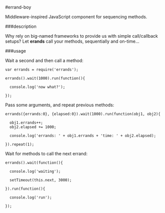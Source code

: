 #errand-boy

Middleware-inspired JavaScript component for sequencing methods.

###description

Why rely on big-named frameworks to provide us with simple call/callback setups? Let **erands** call your methods, sequentially and on-time... 

###usage

Wait a second and then call a method:

    var errands = require('errands');

    errands().wait(1000).run(function(){

      console.log('now what?');

    });

Pass some arguments, and repeat previous methods:

    errands({errands:0}, {elapsed:0}).wait(1000).run(function(obj1, obj2){

      obj1.errands++;
      obj2.elapsed += 1000;

      console.log('errands: ' + obj1.errands + 'time: ' + obj2.elapsed);

    }).repeat(1);

Wait for methods to call the next errand:

    errands().wait(function(){

      console.log('waiting');

      setTimeout(this.next, 3000);

    }).run(function(){

      console.log('run');

    });